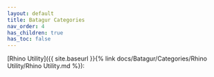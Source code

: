 ```yaml
---
layout: default
title: Batagur Categories
nav_order: 4
has_children: true
has_toc: false
---
```


[Rhino Utility]({{ site.baseurl }}{% link docs/Batagur/Categories/Rhino Utility/Rhino Utility.md %}): 